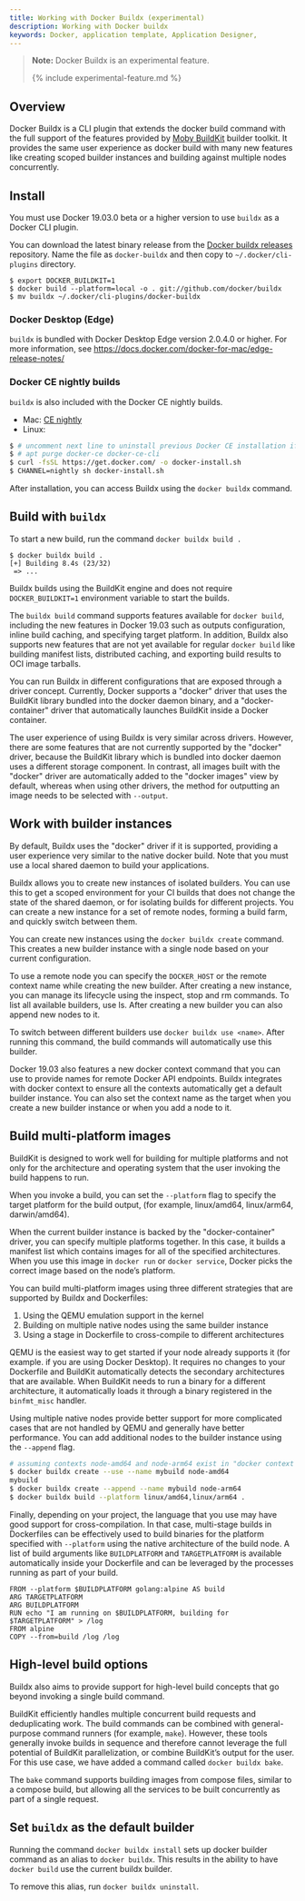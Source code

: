 ```yaml
---
title: Working with Docker Buildx (experimental)
description: Working with Docker buildx
keywords: Docker, application template, Application Designer,
---
```


> **Note:** Docker Buildx is an experimental feature.
>
> {% include experimental-feature.md %}

## Overview

Docker Buildx is a CLI plugin that extends the docker build command with the full support of the features provided by [Moby BuildKit](https://github.com/moby/buildkit) builder toolkit. It provides the same user experience as docker build with many new features like creating scoped builder instances and building against multiple nodes concurrently.

## Install

You must use Docker 19.03.0 beta or a higher version to use `buildx` as a Docker CLI plugin.

You can download the latest binary release from the [Docker buildx releases](https://github.com/docker/buildx/releases/latest) repository. Name the file as `docker-buildx` and then copy  to `~/.docker/cli-plugins` directory.

```
$ export DOCKER_BUILDKIT=1
$ docker build --platform=local -o . git://github.com/docker/buildx
$ mv buildx ~/.docker/cli-plugins/docker-buildx
```

### Docker Desktop (Edge)

`buildx` is bundled with Docker Desktop Edge version 2.0.4.0 or higher. For more information, see https://docs.docker.com/docker-for-mac/edge-release-notes/

### Docker CE nightly builds

`buildx` is also included with the Docker CE nightly builds.

- Mac: [CE nightly](https://download.docker.com/mac/static/nightly/)
- Linux:

```bash
$ # uncomment next line to uninstall previous Docker CE installation if present
$ # apt purge docker-ce docker-ce-cli
$ curl -fsSL https://get.docker.com/ -o docker-install.sh
$ CHANNEL=nightly sh docker-install.sh
```

After installation, you can access Buildx using the `docker buildx` command.

## Build with `buildx`

To start a new build, run the command `docker buildx build .`

```
$ docker buildx build .
[+] Building 8.4s (23/32)
 => ...
 ```

Buildx builds using the BuildKit engine and does not require `DOCKER_BUILDKIT=1` environment variable to start the builds.

The `buildx build` command supports features available for `docker build`, including the new features in Docker 19.03 such as outputs configuration, inline build caching, and specifying target platform. In addition, Buildx also supports new features that are not yet available for regular `docker build` like building manifest lists, distributed caching, and exporting build results to OCI image tarballs.

You can run Buildx in different configurations that are exposed through a driver concept. Currently, Docker supports a "docker" driver that uses the BuildKit library bundled into the docker daemon binary, and a "docker-container" driver that automatically launches BuildKit inside a Docker container.

The user experience of using Buildx is very similar across drivers. However, there are some features that are not currently supported by the "docker" driver, because the BuildKit library which is bundled into docker daemon uses a different storage component. In contrast, all images built with the "docker" driver are automatically added to the "docker images" view by default, whereas when using other drivers, the method for outputting an image needs to be selected with `--output`.

## Work with builder instances

By default, Buildx uses the "docker" driver if it is supported, providing a user experience very similar to the native docker build. Note that you must use a local shared daemon to build your applications.

Buildx allows you to create new instances of isolated builders. You can use this to get a scoped environment for your CI builds that does not change the state of the shared daemon, or for isolating builds for different projects. You can create a new instance for a set of remote nodes, forming a build farm, and quickly switch between them.

You can create new instances using the `docker buildx create` command. This creates a new builder instance with a single node based on your current configuration.

To use a remote node you can specify the `DOCKER_HOST` or the remote context name while creating the new builder. After creating a new instance, you can manage its lifecycle using the inspect, stop and rm commands. To list all available builders, use ls. After creating a new builder you can also append new nodes to it.

To switch between different builders use `docker buildx use <name>`. After running this command, the build commands will automatically use this builder.

Docker 19.03 also features a new docker context command that you can use to provide names for remote Docker API endpoints. Buildx integrates with docker context to ensure all the contexts automatically get a default builder instance. You can also set the context name as the target when you  create a new builder instance or when you add a node to it.

## Build multi-platform images

BuildKit is designed to work well for building for multiple platforms and not only for the architecture and operating system that the user invoking the build happens to run.

When you invoke a build, you can set the `--platform` flag to specify the target platform for the build output, (for example, linux/amd64, linux/arm64, darwin/amd64).

When the current builder instance is backed by the "docker-container" driver, you can specify multiple platforms together. In this case, it builds a manifest list which contains images for all of the specified architectures. When you use this image in `docker run` or `docker service`, Docker picks the correct image based on the node’s platform.

You can build multi-platform images using three different strategies that are supported by Buildx and Dockerfiles:

1. Using the QEMU emulation support in the kernel
2. Building on multiple native nodes using the same builder instance
3. Using a stage in Dockerfile to cross-compile to different architectures

QEMU is the easiest way to get started if your node already supports it (for example. if you are using Docker Desktop). It requires no changes to your Dockerfile and BuildKit automatically detects the secondary architectures that are available. When BuildKit needs to run a binary for a different architecture, it automatically loads it through a binary registered in the `binfmt_misc` handler.

Using multiple native nodes provide better support for more complicated cases that are not handled by QEMU and generally have better performance. You can add additional nodes to the builder instance using the `--append` flag.

```bash
# assuming contexts node-amd64 and node-arm64 exist in "docker context ls"
$ docker buildx create --use --name mybuild node-amd64
mybuild
$ docker buildx create --append --name mybuild node-arm64
$ docker buildx build --platform linux/amd64,linux/arm64 .
```

Finally, depending on your project, the language that you use may have good support for cross-compilation. In that case, multi-stage builds in Dockerfiles can be effectively used to build binaries for the platform specified with `--platform` using the native architecture of the build node. A list of build arguments like `BUILDPLATFORM` and `TARGETPLATFORM` is available automatically inside your Dockerfile and can be leveraged by the processes running as part of your build.

```
FROM --platform $BUILDPLATFORM golang:alpine AS build
ARG TARGETPLATFORM
ARG BUILDPLATFORM
RUN echo "I am running on $BUILDPLATFORM, building for $TARGETPLATFORM" > /log
FROM alpine
COPY --from=build /log /log
```

## High-level build options

Buildx also aims to provide support for high-level build concepts that go beyond invoking a single build command.

BuildKit efficiently handles multiple concurrent build requests and deduplicating work. The build commands can be combined with general-purpose command runners (for example, `make`). However, these tools generally invoke builds in sequence and therefore cannot leverage the full potential of BuildKit parallelization, or combine BuildKit’s output for the user. For this use case, we have added a command called `docker buildx bake`.

The `bake` command supports building images from compose files, similar to a compose build, but allowing all the services to be built concurrently as part of a single request.

## Set `buildx` as the default builder

Running the command `docker buildx install` sets up docker builder command as an alias to `docker buildx`. This results in the ability to have `docker build` use the current buildx builder.

To remove this alias, run `docker buildx uninstall`.
